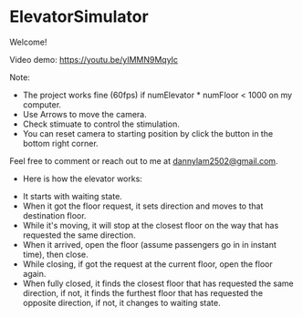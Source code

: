 # ElevatorSimulator
Welcome!

Video demo:
https://youtu.be/yIMMN9MqyIc

Note:
- The project works fine (60fps) if numElevator * numFloor < 1000 on my computer.
- Use Arrows to move the camera.
- Check stimuate to control the stimulation.
- You can reset camera to starting position by click the button in the bottom right corner.

Feel free to comment or reach out to me at dannylam2502@gmail.com.

- Here is how the elevator works:
+ It starts with waiting state.
+ When it got the floor request, it sets direction and moves to that destination floor.
+ While it's moving, it will stop at the closest floor on the way that has requested the same direction.
+ When it arrived, open the floor (assume passengers go in in instant time), then close.
+ While closing, if got the request at the current floor, open the floor again.
+ When fully closed, it finds the closest floor that has requested the same direction, if not, it finds the furthest floor that has requested the opposite direction, if not, it changes to waiting state.
